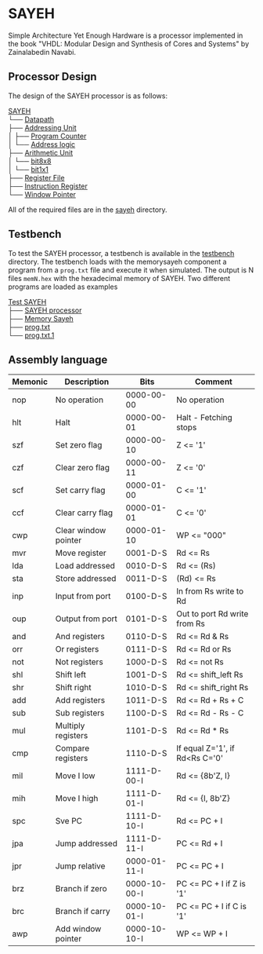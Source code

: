 # SAYEH

Simple Architecture Yet Enough Hardware is a processor implemented in the book
"VHDL: Modular Design and Synthesis of Cores and Systems" by Zainalabedin
Navabi.

## Processor Design

The design of the SAYEH processor is as follows:

[SAYEH](sayeh/SAYEH.vhd)<br>
└── [Datapath](sayeh/DataPath.vhd)<br>
    ├── [Addressing Unit](sayeh/AddresingUnit.vhd)<br>
    │   ├── [Program Counter](sayeh/ProgramCounter.vhd)<br>
    │   └── [Address logic](sayeh/AddressLogic.vhd)<br>
    ├── [Arithmetic Unit](sayeh/ArithmeticUnit.vhd)<br>
    │   └── [bit8x8](sayeh/bit8x8.vhd)<br>
    │       └── [bit1x1](sayeh/bit1x1.vhd)<br>
    ├── [Register File](sayeh/RegisterFile.vhd)<br>
    ├── [Instruction Register](sayeh/InstructionRegister.vhd)<br>
    └── [Window Pointer](sayeh/WindowPointer.vhd)<br>

All of the required files are in the [sayeh](sayeh/) directory.

## Testbench

To test the SAYEH processor, a testbench is available in the
[testbench](sayeh/testbench) directory. The testbench loads with the memorysayeh
component a program from a `prog.txt` file and execute it when simulated. The
output is N files `memN.hex` with the hexadecimal memory of SAYEH. Two different
programs are loaded as examples

[Test SAYEH](sayeh/testbench/test_sayeh.vhd)<br>
├── [SAYEH processor](sayeh/)<br>
├── [Memory Sayeh](sayeh/testbench/sayehmemory.vhd)<br>
├── [prog.txt](sayeh/testbench/prog.txt)<br>
└── [prog.txt.1](sayeh/testbench/prog.txt.1)<br>

## Assembly language

| Memonic | Description          | Bits         | Comment                        |
| ------- | -------------------- | ------------ | ------------------------------ |
| nop     | No operation         | 0000-00-00   | No operation                   |
| hlt     | Halt                 | 0000-00-01   | Halt - Fetching stops          |
| szf     | Set zero flag        | 0000-00-10   | Z <= '1'                       |
| czf     | Clear zero flag      | 0000-00-11   | Z <= '0'                       |
| scf     | Set carry flag       | 0000-01-00   | C <= '1'                       |
| ccf     | Clear carry flag     | 0000-01-01   | C <= '0'                       |
| cwp     | Clear window pointer | 0000-01-10   | WP <= "000"                    |
| mvr     | Move register        | 0001-D-S     | Rd <= Rs                       |
| lda     | Load addressed       | 0010-D-S     | Rd <= (Rs)                     |
| sta     | Store addressed      | 0011-D-S     | (Rd) <= Rs                     |
| inp     | Input from port      | 0100-D-S     | In from Rs write to Rd         |
| oup     | Output from port     | 0101-D-S     | Out to port Rd write from Rs   |
| and     | And registers        | 0110-D-S     | Rd <= Rd & Rs                  |
| orr     | Or registers         | 0111-D-S     | Rd <= Rd or Rs                 |
| not     | Not registers        | 1000-D-S     | Rd <= not Rs                   |
| shl     | Shift left           | 1001-D-S     | Rd <= shift_left Rs            |
| shr     | Shift right          | 1010-D-S     | Rd <= shift_right Rs           |
| add     | Add registers        | 1011-D-S     | Rd <= Rd + Rs + C              |
| sub     | Sub registers        | 1100-D-S     | Rd <= Rd - Rs - C              |
| mul     | Multiply registers   | 1101-D-S     | Rd <= Rd \* Rs                 |
| cmp     | Compare registers    | 1110-D-S     | If equal Z='1', if Rd<Rs C='0' |
| mil     | Move I low           | 1111-D-00-I  | Rd <= {8b'Z, I}                |
| mih     | Move I high          | 1111-D-01-I  | Rd <= {I, 8b'Z}                |
| spc     | Sve PC               | 1111-D-10-I  | Rd <= PC + I                   |
| jpa     | Jump addressed       | 1111-D-11-I  | PC <= Rd + I                   |
| jpr     | Jump relative        | 0000-01-11-I | PC <= PC + I                   |
| brz     | Branch if zero       | 0000-10-00-I | PC <= PC + I if Z is '1'       |
| brc     | Branch if carry      | 0000-10-01-I | PC <= PC + I if C is '1'       |
| awp     | Add window pointer   | 0000-10-10-I | WP <= WP + I                   |
